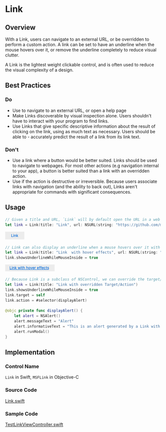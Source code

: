 # Link

## Overview
With a Link, users can navigate to an external URL, or be overridden to perform a custom action. A link can be set to have an underline when the mouse hovers over it, or remove the underline completely to reduce visual clutter.

A Link is the lightest weight clickable control, and is often used to reduce the visual complexity of a design.



## Best Practices
### Do
- Use to navigate to an external URL, or open a help page
- Make Links discoverable by visual inspection alone. Users shouldn't have to interact with your program to find links.
- Use Links that give specific descriptive information about the result of clicking on the link, using as much text as necessary. Users should be able to - accurately predict the result of a link from its link text.


### Don't
- Use a link where a button would be better suited. Links should be used to navigate to webpages. For most other actions (e.g navigation internal to your app), a button is better suited than a link with an overridden action.
- Use if the action is destructive or irreversible. Because users associate links with navigation (and the ability to back out), Links aren't appropriate for commands with significant consequences.

## Usage

```Swift
// Given a title and URL, `Link` will by default open the URL in a web browser.
let link = Link(title: "Link", url: NSURL(string: "https://github.com/microsoft/fluentui-apple")!)
```
![Link.png](.attachments/Link.png)

```Swift
// Link can also display an underline when a mouse hovers over it with the optional property "showsUnderlineWhileMouseInside".
let link = Link(title: "Link  with hover effects", url: NSURL(string: "https://github.com/microsoft/fluentui-apple")!)
link.showsUnderlineWhileMouseInside = true
```
![LinkWithHover.png](.attachments/LinkWithHover.png)

```Swift
// Because Link is a subclass of NSControl, we can override the target/action to perform a custom task
let link = Link(title: "Link with overridden Target/Action")
link.showsUnderlineWhileMouseInside = true
link.target = self
link.action = #selector(displayAlert)

@objc private func displayAlert() {
    let alert = NSAlert()
    alert.messageText = "Alert"
    alert.informativeText = "This is an alert generated by a Link with an overridden Target/Action"
    alert.runModal()
}
```

## Implementation
### Control Name
`Link` in Swift, `MSFLink` in Objective-C
### Source Code
[Link.swift](https://github.com/microsoft/fluentui-apple/blob/main/macos/FluentUI/Link/Link.swift)
### Sample Code
[TestLinkViewController.swift](https://github.com/microsoft/fluentui-apple/blob/main/macos/FluentUITestViewControllers/TestLinkViewController.swift)
